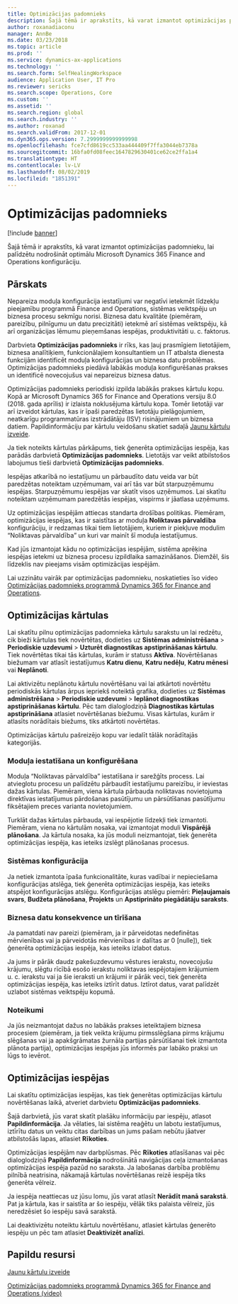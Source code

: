 ```yaml
---
title: Optimizācijas padomnieks
description: Šajā tēmā ir aprakstīts, kā varat izmantot optimizācijas padomnieku, lai palīdzētu nodrošināt optimālu Microsoft Dynamics 365 Finance and Operations konfigurāciju.
author: roxanadiaconu
manager: AnnBe
ms.date: 03/23/2018
ms.topic: article
ms.prod: ''
ms.service: dynamics-ax-applications
ms.technology: ''
ms.search.form: SelfHealingWorkspace
audience: Application User, IT Pro
ms.reviewer: sericks
ms.search.scope: Operations, Core
ms.custom: ''
ms.assetid: ''
ms.search.region: global
ms.search.industry: ''
ms.author: roxanad
ms.search.validFrom: 2017-12-01
ms.dyn365.ops.version: 7.2999999999999998
ms.openlocfilehash: fce7cfd8619cc533aa444409f7ffa3044eb7378a
ms.sourcegitcommit: 16bfa0fd08feec1647829630401ce62ce2ffa1a4
ms.translationtype: HT
ms.contentlocale: lv-LV
ms.lasthandoff: 08/02/2019
ms.locfileid: "1851391"
---
```

# <a name="optimization-advisor"></a>Optimizācijas padomnieks

[!include [banner](../includes/banner.md)]

Šajā tēmā ir aprakstīts, kā varat izmantot optimizācijas padomnieku, lai palīdzētu nodrošināt optimālu Microsoft Dynamics 365 Finance and Operations konfigurāciju.

## <a name="overview"></a>Pārskats

Nepareiza moduļa konfigurācija iestatījumi var negatīvi ietekmēt līdzekļu pieejamību programmā Finance and Operations, sistēmas veiktspēju un biznesa procesu sekmīgu norisi. Biznesa datu kvalitāte (piemēram, pareizību, pilnīgumu un datu precizitāti) ietekmē arī sistēmas veiktspēju, kā arī organizācijas lēmumu pieņemšanas iespējas, produktivitāti u. c. faktorus.

Darbvieta **Optimizācijas padomnieks** ir rīks, kas ļauj prasmīgiem lietotājiem, biznesa analītiķiem, funkcionālajiem konsultantiem un IT atbalsta dienesta funkcijām identificēt moduļa konfigurācijas un biznesa datu problēmas. Optimizācijas padomnieks piedāvā labākās moduļa konfigurēšanas prakses un identificē novecojušus vai nepareizus biznesa datus.

Optimizācijas padomnieks periodiski izpilda labākās prakses kārtulu kopu. Kopā ar Microsoft Dynamics 365 for Finance and Operations versiju 8.0 (2018. gada aprīlis) ir izlaista noklusējuma kārtulu kopa. Tomēr lietotāji var arī izveidot kārtulas, kas ir īpaši paredzētas lietotāju pielāgojumiem, neatkarīgu programmatūras izstrādātāju (ISV) risinājumiem un biznesa datiem. Papildinformāciju par kārtulu veidošanu skatiet sadaļā [Jaunu kārtulu izveide](./create-rules-optimization-advisor.md).

Ja tiek noteikts kārtulas pārkāpums, tiek ģenerēta optimizācijas iespēja, kas parādās darbvietā **Optimizācijas padomnieks**. Lietotājs var veikt atbilstošos labojumus tieši darbvietā **Optimizācijas padomnieks**.

Iespējas atkarībā no iestatījumu un pārbaudīto datu veida var būt paredzētas noteiktam uzņēmumam, vai arī tās var būt starpuzņēmumu iespējas. Starpuzņēmumu iespējas var skatīt visos uzņēmumos. Lai skatītu noteiktam uzņēmumam paredzētās iespējas, vispirms ir jāatlasa uzņēmums.

Uz optimizācijas iespējām attiecas standarta drošības politikas. Piemēram, optimizācijas iespējas, kas ir saistītas ar moduļa **Noliktavas pārvaldība** konfigurāciju, ir redzamas tikai tiem lietotājiem, kuriem ir piekļuve modulim “Noliktavas pārvaldība” un kuri var mainīt šī moduļa iestatījumus.

Kad jūs izmantojat kādu no optimizācijas iespējām, sistēma aprēķina iespējas ietekmi uz biznesa procesu izpildlaika samazināšanos. Diemžēl, šis līdzeklis nav pieejams visām optimizācijas iespējām.

Lai uzzinātu vairāk par optimizācijas padomnieku, noskatieties īso video [Optimizācijas padomnieks programmā Dynamics 365 for Finance and Operations](https://www.youtube.com/watch?v=MRsAzgFCUSQ).

## <a name="optimization-rules"></a>Optimizācijas kārtulas

Lai skatītu pilnu optimizācijas padomnieka kārtulu sarakstu un lai redzētu, cik bieži kārtulas tiek novērtētas, dodieties uz **Sistēmas administrēšana** &gt; **Periodiskie uzdevumi** &gt; **Uzturēt diagnostikas apstiprināšanas kārtulu**. Tiek novērtētas tikai tās kārtulas, kurām ir statuss **Aktīva**. Novērtēšanas biežumam var atlasīt iestatījumus **Katru dienu**, **Katru nedēļu**, **Katru mēnesi** vai **Neplānoti**.

Lai aktivizētu neplānotu kārtulu novērtēšanu vai lai atkārtoti novērtētu periodiskās kārtulas ārpus iepriekš noteiktā grafika, dodieties uz **Sistēmas administrēšana** &gt; **Periodiskie uzdevumi** &gt; **Ieplānot diagnostikas apstiprināšanas kārtulu**. Pēc tam dialoglodziņā **Diagnostikas kārtulas apstiprināšana** atlasiet novērtēšanas biežumu. Visas kārtulas, kurām ir atlasīts norādītais biežums, tiks atkārtoti novērtētas.

Optimizācijas kārtulu pašreizējo kopu var iedalīt tālāk norādītajās kategorijās.

### <a name="module-configuration-and-setup"></a>Moduļa iestatīšana un konfigurēšana

Moduļa “Noliktavas pārvaldība” iestatīšana ir sarežģīts process. Lai atvieglotu procesu un palīdzētu pārbaudīt iestatījumu pareizību, ir ieviestas dažas kārtulas. Piemēram, viena kārtula pārbauda noliktavas novietojuma direktīvas iestatījumus pārdošanas pasūtījumu un pārsūtīšanas pasūtījumu fiksētajiem preces varianta novietojumiem.

Turklāt dažas kārtulas pārbauda, vai iespējotie līdzekļi tiek izmantoti. Piemēram, viena no kārtulām nosaka, vai izmantojat moduli **Vispārējā plānošana**. Ja kārtula nosaka, ka jūs moduli neizmantojat, tiek ģenerēta optimizācijas iespēja, kas ieteiks izslēgt plānošanas procesus.

### <a name="system-configuration"></a>Sistēmas konfigurācija

Ja netiek izmantota īpaša funkcionalitāte, kuras vadībai ir nepieciešama konfigurācijas atslēga, tiek ģenerēta optimizācijas iespēja, kas ieteiks atspējot konfigurācijas atslēgu. Konfigurācijas atslēgu piemēri: **Pieļaujamais svars**, **Budžeta plānošana**, **Projekts** un **Apstiprināto piegādātāju saraksts**.

### <a name="business-data-consistency-and-cleanup"></a>Biznesa datu konsekvence un tīrīšana

Ja pamatdati nav pareizi (piemēram, ja ir pārveidotas nedefinētas mērvienības vai ja pārveidotās mērvienības ir dalītas ar 0 \[nulle\]), tiek ģenerēta optimizācijas iespēja, kas ieteiks izlabot datus. 

Ja jums ir pārāk daudz pakešuzdevumu vēstures ierakstu, novecojušu krājumu, slēgtu rīcībā esošo ierakstu noliktavas iespējotajiem krājumiem u. c. ierakstu vai ja šie ieraksti un krājumi ir pārāk veci, tiek ģenerēta optimizācijas iespēja, kas ieteiks iztīrīt datus. Iztīrot datus, varat palīdzēt uzlabot sistēmas veiktspēju kopumā.

### <a name="best-practices"></a>Noteikumi

Ja jūs neizmantojat dažus no labākās prakses ieteiktajiem biznesa procesiem (piemēram, ja tiek veikta krājumu pirmsslēgšana pirms krājumu slēgšanas vai ja apakšgrāmatas žurnāla partijas pārsūtīšanai tiek izmantota plānota partija), optimizācijas iespējas jūs informēs par labāko praksi un lūgs to ievērot.

## <a name="optimization-opportunities"></a>Optimizācijas iespējas

Lai skatītu optimizācijas iespējas, kas tiek ģenerētas optimizācijas kārtulu novērtēšanas laikā, atveriet darbvietu **Optimizācijas padomnieks**.

Šajā darbvietā, jūs varat skatīt plašāku informāciju par iespēju, atlasot **Papildinformācija**. Ja vēlaties, lai sistēma reaģētu un labotu iestatījumus, iztīrītu datus un veiktu citas darbības un jums pašam nebūtu jāatver atbilstošās lapas, atlasiet **Rīkoties**.

Optimizācijas iespējām nav darbplūsmas. Pēc **Rīkoties** atlasīšanas vai pēc dialoglodziņā **Papildinformācija** nodrošinātā navigācijas ceļa izmantošanas optimizācijas iespēja pazūd no saraksta. Ja labošanas darbība problēmu pilnībā neatrisina, nākamajā kārtulas novērtēšanas reizē iespēja tiks ģenerēta vēlreiz.

Ja iespēja neattiecas uz jūsu lomu, jūs varat atlasīt **Nerādīt manā sarakstā**. Pat ja kārtula, kas ir saistīta ar šo iespēju, vēlāk tiks palaista vēlreiz, jūs neredzēsiet šo iespēju savā sarakstā.

Lai deaktivizētu noteiktu kārtulu novērtēšanu, atlasiet kārtulas ģenerēto iespēju un pēc tam atlasiet **Deaktivizēt analīzi**.

## <a name="additional-resources"></a>Papildu resursi

[Jaunu kārtulu izveide](./create-rules-optimization-advisor.md)

[Optimizācijas padomnieks programmā Dynamics 365 for Finance and Operations (video)](https://www.youtube.com/watch?v=MRsAzgFCUSQ)
